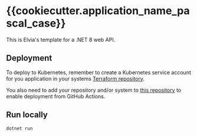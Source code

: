 # {{cookiecutter.application_name_pascal_case}}

This is Elvia's template for a .NET 8 web API.

## Deployment

To deploy to Kubernetes, remember to create a Kubernetes service account for you application
in your systems [Terraform repository](https://github.com/3lvia/{{cookiecutter.system_name}}-terraform).

You also need to add your repository and/or system to [this repository](https://github.com/3lvia/github-repositories-terraform)
to enable deployment from GitHub Actions.

## Run locally

```bash
dotnet run
```
